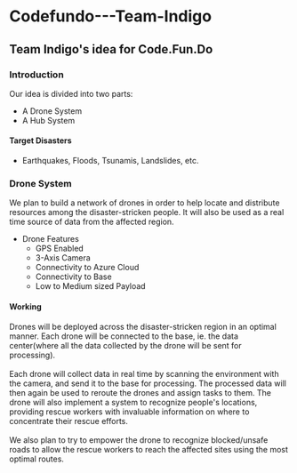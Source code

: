 # Codefundo---Team-Indigo
## Team Indigo's idea for Code.Fun.Do

### Introduction

Our idea is divided into two parts:
* A Drone System
* A Hub System

#### Target Disasters 
  * Earthquakes, Floods, Tsunamis, Landslides, etc.

### Drone System

We plan to build a network of drones in order to help locate and distribute resources among the disaster-stricken people. It will also be used as a real time source of data from the affected region.

* Drone Features
  * GPS Enabled
  * 3-Axis Camera
  * Connectivity to Azure Cloud
  * Connectivity to Base
  * Low to Medium sized Payload

#### Working

  Drones will be deployed across the disaster-stricken region in an optimal manner. Each drone will be connected to the base,    ie. the data center(where all the data collected by the drone will be sent for processing). <br /><br />
  Each drone will collect data in real time by scanning the environment with the camera, and send it to the base for processing. The processed data will then again be used to reroute the drones and assign tasks to them. The drone will also implement a system to recognize people's locations, providing rescue workers with invaluable information on where to concentrate their rescue efforts. <br /><br />
  We also plan to try to empower the drone to recognize blocked/unsafe roads to allow the rescue workers to reach the affected sites using the most optimal routes. 
